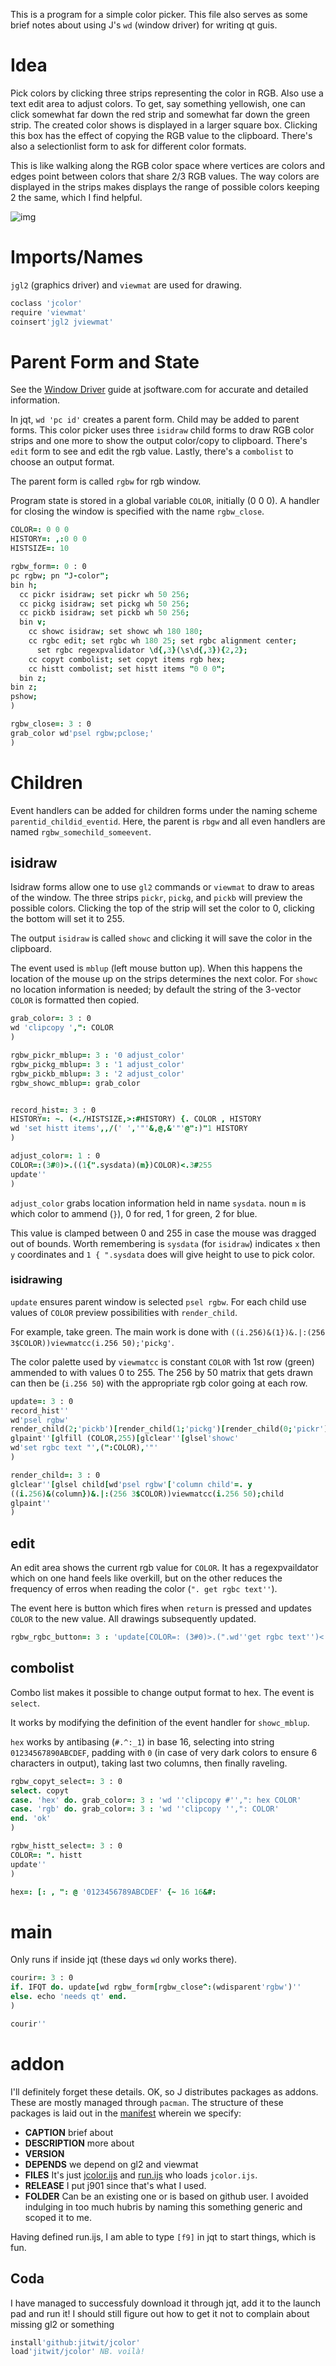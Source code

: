 This is a program for a simple color picker. This file also serves as some brief notes about using J's `wd` (window driver) for writing qt guis.


# Idea

Pick colors by clicking three strips representing the color in RGB. Also use a text edit area to adjust colors. To get, say something yellowish, one can click somewhat far down the red strip and somewhat far down the green strip. The created color shows is displayed in a larger square box. Clicking this box has the effect of copying the RGB value to the clipboard. There's also a selectionlist form to ask for different color formats.

This is like walking along the RGB color space where vertices are colors and edges point between colors that share 2/3 RGB values. The way colors are displayed in the strips makes displays the range of possible colors keeping 2 the same, which I find helpful.

![img](images/J-color.png "J-color")


# Imports/Names

`jgl2` (graphics driver) and `viewmat` are used for drawing.

```j
coclass 'jcolor'
require 'viewmat'
coinsert'jgl2 jviewmat'
```


# Parent Form and State

See the [Window Driver](https://code.jsoftware.com/wiki/Guides/Window_Driver) guide at jsoftware.com for accurate and detailed information.

In jqt, `wd 'pc id'` creates a parent form. Child may be added to parent forms. This color picker uses three `isidraw` child forms to draw RGB color strips and one more to show the output color/copy to clipboard. There's `edit` form to see and edit the rgb value. Lastly, there's a `combolist` to choose an output format.

The parent form is called `rgbw` for rgb window.

Program state is stored in a global variable `COLOR`, initially \(0 0 0\). A handler for closing the window is specified with the name `rgbw_close`.

```j
COLOR=: 0 0 0
HISTORY=: ,:0 0 0
HISTSIZE=: 10

rgbw_form=: 0 : 0
pc rgbw; pn "J-color";
bin h;
  cc pickr isidraw; set pickr wh 50 256;
  cc pickg isidraw; set pickg wh 50 256;
  cc pickb isidraw; set pickb wh 50 256;
  bin v;
    cc showc isidraw; set showc wh 180 180;
    cc rgbc edit; set rgbc wh 180 25; set rgbc alignment center;
      set rgbc regexpvalidator \d{,3}(\s\d{,3}){2,2};
    cc copyt combolist; set copyt items rgb hex;
    cc histt combolist; set histt items "0 0 0";
  bin z;
bin z;
pshow;
)

rgbw_close=: 3 : 0
grab_color wd'psel rgbw;pclose;'
)
```


# Children

Event handlers can be added for children forms under the naming scheme `parentid_childid_eventid`. Here, the parent is `rbgw` and all even handlers are named `rgbw_somechild_someevent`.


## isidraw

Isidraw forms allow one to use `gl2` commands or `viewmat` to draw to areas of the window. The three strips `pickr`, `pickg`, and `pickb` will preview the possible colors. Clicking the top of the strip will set the color to 0, clicking the bottom will set it to 255.

The output `isidraw` is called `showc` and clicking it will save the color in the clipboard.

The event used is `mblup` (left mouse button up). When this happens the location of the mouse up on the strips determines the next color. For `showc` no location information is needed; by default the string of the 3-vector `COLOR` is formatted then copied.

```j
grab_color=: 3 : 0
wd 'clipcopy ',": COLOR
)

rgbw_pickr_mblup=: 3 : '0 adjust_color'
rgbw_pickg_mblup=: 3 : '1 adjust_color'
rgbw_pickb_mblup=: 3 : '2 adjust_color'
rgbw_showc_mblup=: grab_color


record_hist=: 3 : 0
HISTORY=: ~. (<./HISTSIZE,>:#HISTORY) {. COLOR , HISTORY
wd 'set histt items',,/(' ','"'&,@,&'"'@":)"1 HISTORY
)

adjust_color=: 1 : 0
COLOR=:(3#0)>.((1{".sysdata)(m})COLOR)<.3#255
update''
)
```

`adjust_color` grabs location information held in name `sysdata`. noun `m` is which color to ammend (`}`), 0 for red, 1 for green, 2 for blue.

This value is clamped between 0 and 255 in case the mouse was dragged out of bounds. Worth remembering is `sysdata` (for `isidraw`) indicates `x` then `y` coordinates and `1 { ".sysdata` does will give height to use to pick color.


### isidrawing

`update` ensures parent window is selected `psel rgbw`. For each child use values of `COLOR` preview possibilities with `render_child`.

For example, take green. The main work is done with `((i.256)&(1})&.|:(256 3$COLOR))viewmatcc(i.256 50);'pickg'`.

The color palette used by `viewmatcc` is constant `COLOR` with 1st row (green) ammended to with values 0 to 255. The 256 by 50 matrix that gets drawn can then be (`i.256 50`) with the appropriate rgb color going at each row.

```j
update=: 3 : 0
record_hist''
wd'psel rgbw'
render_child(2;'pickb')[render_child(1;'pickg')[render_child(0;'pickr')
glpaint''[glfill (COLOR,255)[glclear''[glsel'showc'
wd'set rgbc text "',(":COLOR),'"'
)

render_child=: 3 : 0
glclear''[glsel child[wd'psel rgbw'['column child'=. y
((i.256)&(column})&.|:(256 3$COLOR))viewmatcc(i.256 50);child
glpaint''
)
```


## edit

An edit area shows the current rgb value for `COLOR`. It has a regexpvaildator which on one hand feels like overkill, but on the other reduces the frequency of erros when reading the color (`". get rgbc text''`).

The event here is button which fires when `return` is pressed and updates `COLOR` to the new value. All drawings subsequently updated.

```j
rgbw_rgbc_button=: 3 : 'update[COLOR=: (3#0)>.(".wd''get rgbc text'')<.3#255'
```


## combolist

Combo list makes it possible to change output format to hex. The event is `select`.

It works by modifying the definition of the event handler for `showc_mblup`.

`hex` works by antibasing (`#.^:_1`) in base 16, selecting into string `01234567890ABCDEF`, padding with `0` (in case of very dark colors to ensure 6 characters in output), taking last two columns, then finally raveling.

```j
rgbw_copyt_select=: 3 : 0
select. copyt
case. 'hex' do. grab_color=: 3 : 'wd ''clipcopy #'',": hex COLOR'
case. 'rgb' do. grab_color=: 3 : 'wd ''clipcopy '',": COLOR'
end. 'ok'
)

rgbw_histt_select=: 3 : 0
COLOR=: ". histt
update''
)

hex=: [: , ": @ '0123456789ABCDEF' {~ 16 16&#:
```


# main

Only runs if inside jqt (these days `wd` only works there).

```j
courir=: 3 : 0
if. IFQT do. update[wd rgbw_form[rgbw_close^:(wdisparent'rgbw')''
else. echo 'needs qt' end.
)

courir''
```


# addon

I'll definitely forget these details. OK, so J distributes packages as addons. These are mostly managed through `pacman`. The structure of these packages is laid out in the [manifest](manifest.ijs) wherein we specify:

-   **CAPTION** brief about
-   **DESCRIPTION** more about
-   **VERSION**
-   **DEPENDS** we depend on gl2 and viewmat
-   **FILES** It's just [jcolor.ijs](jcolor.ijs) and [run.ijs](run.ijs) who loads `jcolor.ijs`.
-   **RELEASE** I put j901 since that's what I used.
-   **FOLDER** Can be an existing one or is based on github user. I avoided indulging in too much hubris by naming this something generic and scoped it to me.

Having defined run.ijs, I am able to type `[f9]` in jqt to start things, which is fun.


## Coda

I have managed to successfuly download it through jqt, add it to the launch pad and run it! I should still figure out how to get it not to complain about missing gl2 or something

```j
install'github:jitwit/jcolor'
load'jitwit/jcolor' NB. voilà!
```

